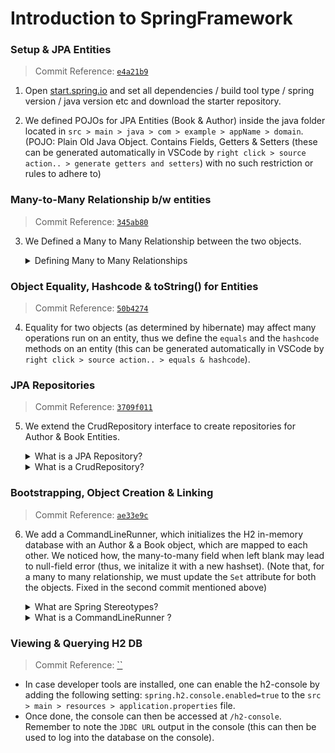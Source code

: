 # Introduction to SpringFramework

### Setup & JPA Entities
> Commit Reference: [`e4a21b9`](https://github.com/RishabhSood/Springboot-6-WebApp/commit/e4a21b90c1757373aae02eaa28955a64a137e581)
1. Open [start.spring.io](start.spring.io) and set all dependencies / build tool type / spring version / java version etc and download the starter repository.

2. We defined POJOs for JPA Entities (Book & Author) inside the java folder located in `src > main > java > com > example > appName > domain`. (POJO: Plain Old Java Object. Contains Fields, Getters & Setters (these can be generated automatically in VSCode by `right click > source action.. > generate getters and setters`) with no such restriction or rules to adhere to)

### Many-to-Many Relationship b/w entities
> Commit Reference: [`345ab80`](https://github.com/RishabhSood/Springboot-6-WebApp/commit/345ab8075dbe4398016f7454b2745ed8222bfc85)

3. We Defined a Many to Many Relationship between the two objects. 
    <details><summary>Defining Many to Many Relationships</summary>

    - In JPA, the owning side of a Many-to-Many relationship is responsible for managing the relationship and defining the join table, while the inverse side simply maps the relationship to the owning side. The mappedBy attribute in the @ManyToMany annotation in the Author entity specifies the field in the owning side (Book entity) that maps to the relationship.
    - By specifying mappedBy = "authors" in the @ManyToMany annotation of the Author entity, you are telling JPA that the authors field in the Book entity is the owning side of the relationship, and that it should use the author_book join table defined in the Book entity to manage the relationship. This means that you do not need to define another @JoinTable annotation in the Author entity, as the relationship and join table are already defined in the Book entity. JPA will automatically create the join table and manage the Many-to-Many relationship between Author and Book entities based on the annotations in the Book entity.
    </details>

### Object Equality, Hashcode & toString() for Entities
> Commit Reference: [`50b4274`](https://github.com/RishabhSood/Springboot-6-WebApp/commit/50b4274a149b954c7f9b08ccb75372dc884e4746)

4. Equality for two objects (as determined by hibernate) may affect many operations run on an entity, thus we define the `equals` and the `hashcode` methods on an entity (this can be generated automatically in VSCode by `right click > source action.. > equals & hashcode`).

### JPA Repositories
> Commit Reference: [`3709f011`](https://github.com/RishabhSood/Springboot-6-WebApp/commit/3709f011d3acf0aae1af855c6314f17ad97d4c68)

5.  We extend the CrudRepository interface to create repositories for Author & Book Entities.
    <details><summary>What is a JPA Repository?</summary>

    - A JPA repository is a component in a Java application that implements the JPA specification and provides a simple and consistent interface for accessing and managing data stored in a relational database.

    - In particular, a JPA repository is typically implemented using a library such as Spring Data JPA, which provides a set of standard interfaces and classes for working with JPA. These interfaces and classes are designed to reduce boilerplate code and make it easy to define queries and interact with a database using JPA.
    </details>
    <details><summary>What is a CrudRepository?</summary>
    
    - CRUDRepository is an interface in Spring Data JPA that provides a set of methods for performing common database operations on entities. The acronym CRUD stands for Create, Read, Update, and Delete, which are the four basic functions that are typically required for persistent storage of data in a database.
    
    - The CRUDRepository interface extends the Repository interface and adds the following methods:

        - `save()` : This method is used to save an entity to the database. It can be used to create a new entity or update an existing one.
        - `findById()` : This method is used to retrieve an entity from the database by its ID.
        - `findAll()` : This method is used to retrieve all entities from the database.
        - `deleteById()` : This method is used to delete an entity from the database by its ID.
        - `delete()` : This method is used to delete an entity from the database.
        
        - In addition to these methods, the CRUDRepository interface also provides some other methods for querying the database, such as `existsById()`, `count()`, and `deleteAll()`. These methods can be used to check if an entity exists in the database, count the number of entities in the database, or delete all entities from the database.

        - By using the CRUDRepository interface, developers can easily perform common database operations without having to write SQL queries or boilerplate code. The interface is also flexible enough to allow developers to define custom queries using JPA Query Language (JPQL) or native SQL, if necessary.
    </details>

### Bootstrapping, Object Creation & Linking
> Commit Reference: [`ae33e9c`](https://github.com/RishabhSood/Springboot-6-WebApp/commit/ae33e9c6da5caa879301a6765df4feb282d6764c)
   
6. We add a CommandLineRunner, which initializes the H2 in-memory database with an Author & a Book object, which are mapped to each other. We noticed how, the many-to-many field when left blank may lead to null-field error (thus, we initalize it with a new hashset). (Note that, for a many to many relationship, we must update the `Set` attribute for both the objects. Fixed in the second commit mentioned above)
    <details><summary>What are Spring Stereotypes?</summary>
    
    - In the Spring framework, a stereotype is a way of marking a class to indicate its role in the application. The most commonly used stereotypes in Spring are `@Component`, `@Service`, `@Repository`, and `@Controller`. These stereotypes are used to define specific roles for classes in a Spring application and to help Spring manage the lifecycle and dependencies of these classes.

    - Here's a brief overview of each of these stereotypes:

        - `@Component`: This stereotype is used to mark a class as a component of the Spring application. This includes classes that don't fit into other stereotypes, such as utility classes or classes that don't handle user requests.
        - `@Service`: This stereotype is used to mark a class as a service in the Spring application. Services typically handle business logic and are used to encapsulate complex business rules.
        - `@Repository`: This stereotype is used to mark a class as a repository in the Spring application. Repositories are used to interact with a database or other data store, and typically provide CRUD (Create, Read, Update, Delete) operations for entities.
        - `@Controller`: This stereotype is used to mark a class as a controller in the Spring application. Controllers are responsible for handling user requests and returning responses.
        
        By using these stereotypes, Spring can automatically detect and manage the lifecycle of these classes, including creating instances of the class, injecting dependencies, and cleaning up resources when they're no longer needed. This helps to reduce boilerplate code and simplify the configuration of a Spring application.
    </details>

    <details><summary>What is a CommandLineRunner ?</summary>

    - In the Spring Framework, a command line runner is an interface that allows developers to create components that can be executed from the command line.
    - The `CommandLineRunner` interface defines a single method, run(), which is called when the application is started and is used to execute the code required for the command line application.
    - You can specify the order of execution for multiple CommandLineRunner instances by implementing the Ordered interface or using the `@Order` annotation.
    - To use the Ordered interface, you need to implement it in your CommandLineRunner component and define a numerical value for the order in the `getOrder()` method.
        ```java
        @Component
        public class MyCommandLineRunner implements CommandLineRunner, Ordered {

            @Override
            public void run(String... args) throws Exception {
                System.out.println("Hello, world!");
            }

            @Override
            public int getOrder() {
                return 1;
            }
        }
        ```
    - Alternatively, you can use the `@Order` annotation to specify the order. Components with lower order values are executed first.
        ```java
        @Component
        @Order(1)
        public class MyOtherCommandLineRunner implements CommandLineRunner {

            @Override
            public void run(String... args) throws Exception {
                System.out.println("Hello, world from MyOtherCommandLineRunner!");
            }
        }
        ```
    - Each CommandLineRunner component can be defined in a separate file, typically as a Spring `@Component` or `@Service` class.
    - Spring will `automatically detect` and execute all `CommandLineRunner` instances defined in the application context when the application `starts`.
    </details>

### Viewing & Querying H2 DB
> Commit Reference: [``]()
- In case developer tools are installed, one can enable the h2-console by adding the following setting:
    `spring.h2.console.enabled=true`
    to the `src > main > resources > application.properties` file.
- Once done, the console can then be accessed at `/h2-console`. Remember to note the `JDBC URL` output in the console (this can then be used to log into the database on the console).